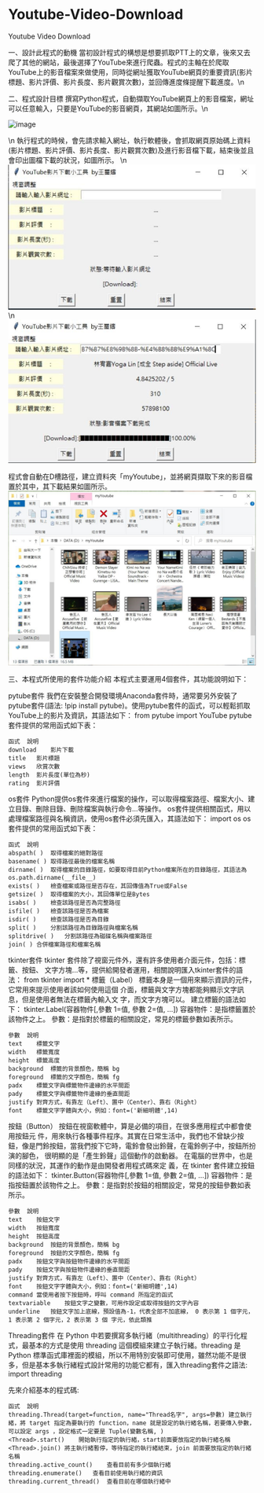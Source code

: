 # Youtube-Video-Download
Youtube Video Download


一、設計此程式的動機
當初設計程式的構想是想要抓取PTT上的文章，後來又去爬了其他的網站，最後選擇了YouTube來進行爬蟲。程式的主軸在於爬取YouTube上的影音檔案來做使用，同時從網址獲取YouTube網頁的重要資訊(影片標題、影片評價、影片長度、影片觀賞次數)，並回傳進度條提醒下載進度。\n


二、程式設計目標
撰寫Python程式，自動擷取YouTube網頁上的影音檔案，網址可以任意輸入，只要是YouTube的影音網頁，其網站如圖所示。\n

![image](https://github.com/azhu-wang/Youtube-Video-Download/blob/main/1.jpg)

\n
執行程式的時候，會先請求輸入網址，執行軟體後，會抓取網頁原始碼上資料(影片標題、影片評價、影片長度、影片觀賞次數)及進行影音檔下載，結束後並且會印出圖檔下載的狀況，如圖所示。
\n
![image](2.jpg)
\n
![image](3.jpg)


程式會自動在D槽路徑，建立資料夾「myYoutube」，並將網頁擷取下來的影音檔置於其中，其下載結果如圖所示。
![image](4.jpg)

三、本程式所使用的套件功能介紹
本程式主要運用4個套件，其功能說明如下：

pytube套件
我們在安裝整合開發環境Anaconda套件時，通常要另外安裝了pytube套件(語法: !pip install pytube)。使用pytube套件的函式，可以輕鬆抓取YouTube上的影片及資訊，其語法如下：
from pytube import YouTube
pytube套件提供的常用函式如下表：
```
函式	說明
download	影片下載
title	影片標題
views	欣賞次數
length	影片長度(單位為秒)
rating	影片評價
```
os套件
Python提供os套件來進行檔案的操作，可以取得檔案路徑、檔案大小、建立目錄、刪除目錄、刪除檔案與執行命令…等操作。
os套件提供相關函式，用以處理檔案路徑與名稱資訊，使用os套件必須先匯入，其語法如下：
import os
os套件提供的常用函式如下表：
```
函式	說明
abspath( )	取得檔案的絕對路徑
basename( )	取得路徑最後的檔案名稱
dirname( )	取得檔案的目錄路徑，如要取得目前Python檔案所在的目錄路徑，其語法為os.path.dirname(__file__)
exists( )	檢查檔案或路徑是否存在，其回傳值為True或False
getsize( )	取得檔案的大小，其回傳單位是Bytes
isabs( )	檢查該路徑是否為完整路徑
isfile( )	檢查該路徑是否為檔案
isdir( )	檢查該路徑是否為目錄
split( )	分割該路徑為目錄路徑與檔案名稱
splitdrive( )	分割該路徑為磁碟名稱與檔案路徑
join( )	合併檔案路徑和檔案名稱
```
tkinter套件
tkinter 套件除了視窗元件外，還有許多使用者介面元件，包括：標籤、按鈕、 文字方塊…等，提供給開發者運用，相關說明匯入tkinter套件的語法：
from tkinter import *
標籤（Label） 標籤本身是一個用來顯示資訊的元件，它常用來提示使用者該如何使用這個 介面，標籤與文字方塊都能夠顯示文字訊息，但是使用者無法在標籤內輸入文 字，而文字方塊可以。 建立標籤的語法如下： 
tkinter.Label(容器物件[,參數 1=值, 參數 2=值, …]) 
容器物件：是指標籤置於該物件之上。 
參數：是指對於標籤的相關設定，常見的標籤參數如表所示。
```
參數	說明
text	標籤文字
width	標籤寬度
height	標籤高度
background	標籤的背景顏色，簡稱 bg
foreground	標籤的文字顏色，簡稱 fg
padx	標籤文字與標籤物件邊緣的水平間距
pady	標籤文字與標籤物件邊緣的垂直間距
justify	對齊方式，有靠左（Left）、置中（Center）、靠右（Right）
font	標籤文字字體與大小，例如：font=('新細明體',14)
```
按鈕（Button） 按鈕在視窗軟體中，算是必備的項目，在很多應用程式中都會使用按鈕元 件，用來執行各種事件程序。其實在日常生活中，我們也不曾缺少按鈕，像是門鈴按鈕，當我們按下它時，電鈴會發出鈴聲，在電鈴例子中，按鈕所扮演的腳色， 很明顯的是「產生鈴聲」這個動作的啟動器。 在電腦的世界中，也是同樣的狀況，其運作的動作是由開發者用程式碼來定 義，在 tkinter 套件建立按鈕的語法如下：
tkinter.Button(容器物件[,參數 1=值, 參數 2=值, …])
容器物件：是指按鈕置於該物件之上。 
參數：是指對於按鈕的相關設定，常見的按鈕參數如表所示。
```
參數	說明
text	按鈕文字
width	按鈕寬度
height	按鈕高度
background	按鈕的背景顏色，簡稱 bg
foreground	按鈕的文字顏色，簡稱 fg
padx	按鈕文字與按鈕物件邊緣的水平間距
pady	按鈕文字與按鈕物件邊緣的垂直間距
justify	對齊方式，有靠左（Left）、置中（Center）、靠右（Right）
font	按鈕文字字體與大小，例如：font=('新細明體',14)
command	當使用者按下按鈕時，呼叫 command 所指定的函式
textvariable	按鈕文字之變數，可用作設定或取得按鈕的文字內容
underline	按鈕文字加上底線，預設值為-1，代表全部不加底線， 0 表示第 1 個字元，1 表示第 2 個字元，2 表示第 3 個 字元，依此類推
```

Threading套件
在 Python 中若要撰寫多執行緒（multithreading）的平行化程式，最基本的方式是使用 threading 這個模組來建立子執行緒。threading 是 Python 標準函式庫裡面的模組，所以不用特別安裝即可使用，雖然功能不是很多，但是基本多執行緒程式設計常用的功能它都有，匯入threading套件之語法:
import threading


先來介紹基本的程式碼:
```
函式	說明
threading.Thread(target=function, name="Thread名字", args=參數)	建立執行緒，將 target 指定為要執行的 function，name 就是設定的執行緒名稱，若要傳入參數，可以設定 args ，設定格式一定要是 Tuple(變數名稱, )
<Thread>.start()	開始執行指定的執行緒，start前面要放指定的執行緒名稱
<Thread>.join()	將主執行緒暫停，等待指定的執行緒結束，join 前面要放指定的執行緒名稱
threading.active_count()	查看目前有多少個執行緒
threading.enumerate()	查看目前使用執行緒的資訊
threading.current_thread()	查看目前在哪個執行緒中
```

